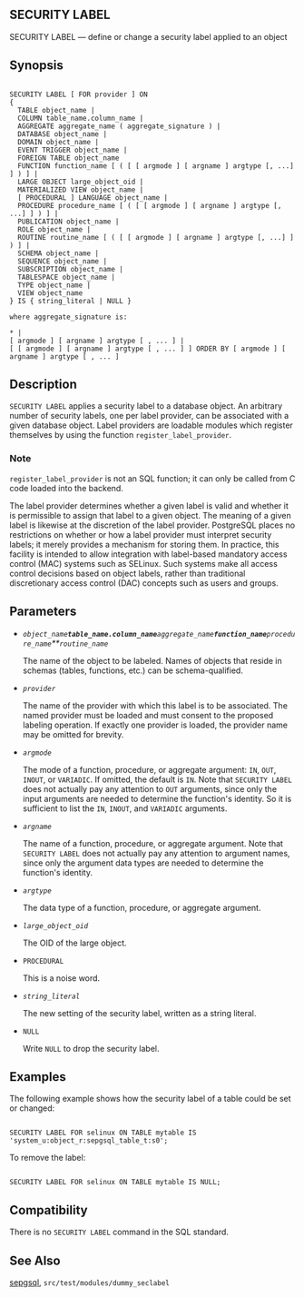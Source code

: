 ## SECURITY LABEL

SECURITY LABEL — define or change a security label applied to an object

## Synopsis

```

SECURITY LABEL [ FOR provider ] ON
{
  TABLE object_name |
  COLUMN table_name.column_name |
  AGGREGATE aggregate_name ( aggregate_signature ) |
  DATABASE object_name |
  DOMAIN object_name |
  EVENT TRIGGER object_name |
  FOREIGN TABLE object_name
  FUNCTION function_name [ ( [ [ argmode ] [ argname ] argtype [, ...] ] ) ] |
  LARGE OBJECT large_object_oid |
  MATERIALIZED VIEW object_name |
  [ PROCEDURAL ] LANGUAGE object_name |
  PROCEDURE procedure_name [ ( [ [ argmode ] [ argname ] argtype [, ...] ] ) ] |
  PUBLICATION object_name |
  ROLE object_name |
  ROUTINE routine_name [ ( [ [ argmode ] [ argname ] argtype [, ...] ] ) ] |
  SCHEMA object_name |
  SEQUENCE object_name |
  SUBSCRIPTION object_name |
  TABLESPACE object_name |
  TYPE object_name |
  VIEW object_name
} IS { string_literal | NULL }

where aggregate_signature is:

* |
[ argmode ] [ argname ] argtype [ , ... ] |
[ [ argmode ] [ argname ] argtype [ , ... ] ] ORDER BY [ argmode ] [ argname ] argtype [ , ... ]
```

## Description

`SECURITY LABEL` applies a security label to a database object. An arbitrary number of security labels, one per label provider, can be associated with a given database object. Label providers are loadable modules which register themselves by using the function `register_label_provider`.

### Note

`register_label_provider` is not an SQL function; it can only be called from C code loaded into the backend.

The label provider determines whether a given label is valid and whether it is permissible to assign that label to a given object. The meaning of a given label is likewise at the discretion of the label provider. PostgreSQL places no restrictions on whether or how a label provider must interpret security labels; it merely provides a mechanism for storing them. In practice, this facility is intended to allow integration with label-based mandatory access control (MAC) systems such as SELinux. Such systems make all access control decisions based on object labels, rather than traditional discretionary access control (DAC) concepts such as users and groups.

## Parameters

* *`object_name`**`table_name.column_name`**`aggregate_name`**`function_name`**`procedure_name`**`routine_name`*

    The name of the object to be labeled. Names of objects that reside in schemas (tables, functions, etc.) can be schema-qualified.

* *`provider`*

    The name of the provider with which this label is to be associated. The named provider must be loaded and must consent to the proposed labeling operation. If exactly one provider is loaded, the provider name may be omitted for brevity.

* *`argmode`*

    The mode of a function, procedure, or aggregate argument: `IN`, `OUT`, `INOUT`, or `VARIADIC`. If omitted, the default is `IN`. Note that `SECURITY LABEL` does not actually pay any attention to `OUT` arguments, since only the input arguments are needed to determine the function's identity. So it is sufficient to list the `IN`, `INOUT`, and `VARIADIC` arguments.

* *`argname`*

    The name of a function, procedure, or aggregate argument. Note that `SECURITY LABEL` does not actually pay any attention to argument names, since only the argument data types are needed to determine the function's identity.

* *`argtype`*

    The data type of a function, procedure, or aggregate argument.

* *`large_object_oid`*

    The OID of the large object.

* `PROCEDURAL`

    This is a noise word.

* *`string_literal`*

    The new setting of the security label, written as a string literal.

* `NULL`

    Write `NULL` to drop the security label.

## Examples

The following example shows how the security label of a table could be set or changed:

```

SECURITY LABEL FOR selinux ON TABLE mytable IS 'system_u:object_r:sepgsql_table_t:s0';
```

To remove the label:

```

SECURITY LABEL FOR selinux ON TABLE mytable IS NULL;
```

## Compatibility

There is no `SECURITY LABEL` command in the SQL standard.

## See Also

[sepgsql](sepgsql "F.39. sepgsql — SELinux-, label-based mandatory access control (MAC) security module"), `src/test/modules/dummy_seclabel`
